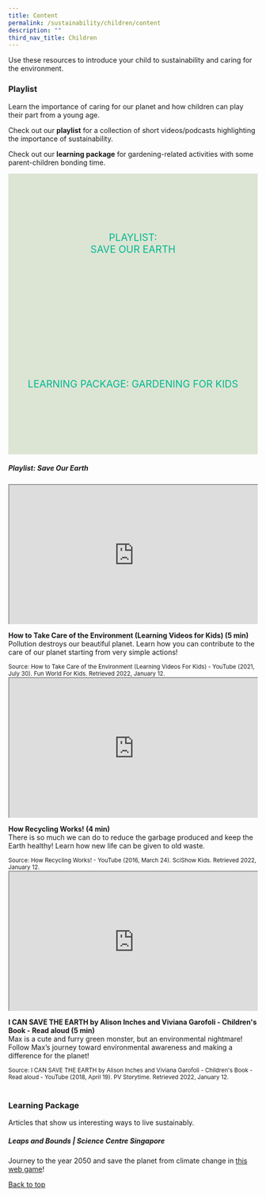 ```yaml
---
title: Content
permalink: /sustainability/children/content
description: ""
third_nav_title: Children
---
```

<style type="text/css">
/* Links */
.content a { color: #322987; }
.content a:focus,
.content a:hover { color: #28216c; }

/* Button Outline */
.bp-button { padding-left: 1.5rem; padding-right: 1.5rem; }
.bp-button.is-primary-outline { border: 1px solid #322987; color: #322987; background-color: transparent; text-decoration: none; }
.bp-button.is-primary-outline:focus,
.bp-button.is-primary-outline:hover { border: 1px solid #322987; color: #cff2e8; background-color: #322987; text-decoration: none; }

/* Responsive Iframe */
.responsive-iframe { position: absolute; top: 0; left: 0; bottom: 0; right: 0; width: 100%; height: 100%; }
.responsive-iframe-container { position: relative; overflow: hidden; width: 100%; }
.responsive-iframe-container.ratio-16by9 { padding-top: 56.25%; }
.responsive-iframe-container.ratio-4by3 { padding-top: 75%; }
.responsive-iframe-container.ratio-3by2 { padding-top: 66.66%; }
.responsive-iframe-container.ratio-1by1 { padding-top: 100%; }

/* Click Box */
.clickbox { display: block; position: relative; width: 100%; padding-bottom: 56.25%; background-color: transparent; }
.clickbox span { padding: .5rem; }
.clickbox a { position: absolute; display: flex; width: 100%; height: 100%; align-items: center; justify-content: center; font-size: 1.25rem; text-align: center; text-decoration: none; text-transform: uppercase; }
.clickbox a:focus,
.clickbox a:hover { text-decoration: none; }

/* Mint Jade */
.clickbox.is-mint-jade { background-color: #dce5d3; color: #00b794; }
.clickbox.is-mint-jade a { color: #00b794; }
.clickbox.is-mint-jade a:focus,
.clickbox.is-mint-jade a:hover { background-color: #00b794; color: #dce5d3; }	
</style>

Use these resources to introduce your child to sustainability and caring for the environment.

<h3><b>Playlist</b></h3>
Learn the importance of caring for our planet and how children can play their part from a young age.


Check out our **playlist** for a collection of short videos/podcasts highlighting the importance of sustainability. 

Check out our **learning package** for gardening-related activities with some parent-children bonding time.

<div class="row is-multiline">
  <div class="col is-one-half">
    <div class="clickbox is-mint-jade">
      <a href="#playlist-earth">
        <span>Playlist:<br>Save Our Earth</span>
      </a>
    </div>
  </div>
  <div class="col is-one-half">
    <div class="clickbox is-mint-jade">
      <a href="#lp-gardening">
        <span>Learning Package: Gardening for Kids</span>
      </a>
    </div>
  </div>
  </div>


<h5 class="margin--bottom--lg" id="playlist-earth"><b>Playlist: Save Our Earth</b></h5>

<div class="row is-multiline margin--bottom--lg">
  <div class="col is-two-fifths">
    <div class="responsive-iframe-container ratio-16by9">
      <iframe src="https://www.youtube.com/embed/belXC_IoW4o" class="responsive-iframe"></iframe>
    </div>
  </div>
  <div class="col is-three-fifths">
    <p><b class="has-text-indigo"> How to Take Care of the Environment (Learning Videos for Kids) (5 min)</b><br>
Pollution destroys our beautiful planet. Learn how you can contribute to the care of our planet starting from very simple actions!</p>
   <small>Source: How to Take Care of the Environment (Learning Videos For Kids) - YouTube (2021, July 30). Fun World For Kids. Retrieved 2022, January 12.</small>
  </div>
</div>

<div class="row is-multiline margin--bottom--lg">
  <div class="col is-two-fifths">
    <div class="responsive-iframe-container ratio-16by9">
      <iframe src="https://www.youtube.com/embed/VlRVPum9cp4" class="responsive-iframe"></iframe>
    </div>
  </div>
  <div class="col is-three-fifths">
<p><b class="has-text-indigo"> How Recycling Works! (4 min)</b><br>
There is so much we can do to reduce the garbage produced and keep the Earth healthy! Learn how new life can be given to old waste.</p>
    <small>Source: How Recycling Works! - YouTube (2016, March 24). SciShow Kids. Retrieved 2022, January 12.</small>
  </div>
</div>

<div class="row is-multiline">
  <div class="col is-two-fifths">
    <div class="responsive-iframe-container ratio-16by9">
      <iframe src="https://www.youtube.com/embed/2Mkwhe6LOBo" class="responsive-iframe"></iframe>
    </div>
  </div>
  <div class="col is-three-fifths">
    <p><b class="has-text-indigo"> I CAN SAVE THE EARTH by Alison Inches and Viviana Garofoli - Children's Book - Read aloud (5 min)</b><br>
Max is a cute and furry green monster, but an environmental nightmare! Follow Max’s journey toward environmental awareness and making a difference for the planet!</p>
    <small>Source: I CAN SAVE THE EARTH by Alison Inches and Viviana Garofoli - Children's Book - Read aloud - YouTube (2018, April 19). PV Storytime. Retrieved 2022, January 12.</small>
  </div>
</div>
<br>


<h3><b>Learning Package</b></h3>
Articles that show us interesting ways to live sustainably.

<h5 class="margin--bottom--lg" id="lp-gardening"><b>Leaps and Bounds | Science Centre Singapore</b></h5>

Journey to the year 2050 and save the planet from climate change in [this web game](www.science.edu.sg/game/index.html)!

<p class="has-text-right margin--top--xl"><a href="#main-content">Back to top</a></p>